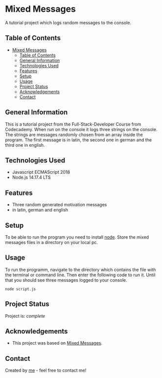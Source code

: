 # Mixed Messages
A tutorial project which logs random messages to the console.

## Table of Contents
- [Mixed Messages](#mixed-messages)
  - [Table of Contents](#table-of-contents)
  - [General Information](#general-information)
  - [Technologies Used](#technologies-used)
  - [Features](#features)
  - [Setup](#setup)
  - [Usage](#usage)
  - [Project Status](#project-status)
  - [Acknowledgements](#acknowledgements)
  - [Contact](#contact)


## General Information
This is a tutorial project from the Full-Stack-Developer Course from Codecademy. When run on the console it logs three strings on the console. The strings are messages randomly chosen from an array inside the program. The first message is in latin, the second one in german and the third one in english. 


## Technologies Used
- Javascript ECMAScript 2018
- Node.js 14.17.4 LTS
  


## Features
- Three random generated motivation messages 
- in latin, german and english




## Setup
To be able to run the program you need to install [node](https://nodejs.org/en/). Store the mixed messages files in a directory on your local pc. 


## Usage
To run the programm, navigate to the directory which contains the file with the terminal or command line. Then enter the following code to run it. Until that you should see three messages logged to your console.

`node script.js`


## Project Status
Project is: _complete_ 


## Acknowledgements
- This project was based on [Mixed Messages](https://www.codecademy.com/learn).


## Contact
Created by [me](https://www.linkedin.com/feed/) - feel free to contact me!
